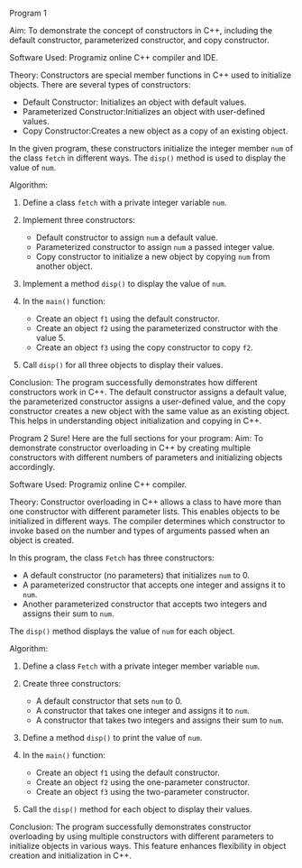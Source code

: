 Program 1

Aim:
To demonstrate the concept of constructors in C++, including the default constructor, parameterized constructor, and copy constructor.

Software Used:
Programiz online C++ compiler and IDE.

Theory:
Constructors are special member functions in C++ used to initialize objects. There are several types of constructors:

* Default Constructor: Initializes an object with default values.
* Parameterized Constructor:Initializes an object with user-defined values.
* Copy Constructor:Creates a new object as a copy of an existing object.

In the given program, these constructors initialize the integer member `num` of the class `fetch` in different ways. The `disp()` method is used to display the value of `num`.

Algorithm:

1. Define a class `fetch` with a private integer variable `num`.
2. Implement three constructors:

   * Default constructor to assign `num` a default value.
   * Parameterized constructor to assign `num` a passed integer value.
   * Copy constructor to initialize a new object by copying `num` from another object.
3. Implement a method `disp()` to display the value of `num`.
4. In the `main()` function:

   * Create an object `f1` using the default constructor.
   * Create an object `f2` using the parameterized constructor with the value 5.
   * Create an object `f3` using the copy constructor to copy `f2`.
5. Call `disp()` for all three objects to display their values.

Conclusion:
The program successfully demonstrates how different constructors work in C++. The default constructor assigns a default value, the parameterized constructor assigns a user-defined value, and the copy constructor creates a new object with the same value as an existing object. This helps in understanding object initialization and copying in C++.

Program 2
Sure! Here are the full sections for your program:
Aim:
To demonstrate constructor overloading in C++ by creating multiple constructors with different numbers of parameters and initializing objects accordingly.

Software Used:
Programiz online C++ compiler.

Theory:
Constructor overloading in C++ allows a class to have more than one constructor with different parameter lists. This enables objects to be initialized in different ways. The compiler determines which constructor to invoke based on the number and types of arguments passed when an object is created.

In this program, the class `Fetch` has three constructors:

* A default constructor (no parameters) that initializes `num` to 0.
* A parameterized constructor that accepts one integer and assigns it to `num`.
* Another parameterized constructor that accepts two integers and assigns their sum to `num`.

The `disp()` method displays the value of `num` for each object.

Algorithm:

1. Define a class `Fetch` with a private integer member variable `num`.
2. Create three constructors:

   * A default constructor that sets `num` to 0.
   * A constructor that takes one integer and assigns it to `num`.
   * A constructor that takes two integers and assigns their sum to `num`.
3. Define a method `disp()` to print the value of `num`.
4. In the `main()` function:

   * Create an object `f1` using the default constructor.
   * Create an object `f2` using the one-parameter constructor.
   * Create an object `f3` using the two-parameter constructor.
5. Call the `disp()` method for each object to display their values.

Conclusion:
The program successfully demonstrates constructor overloading by using multiple constructors with different parameters to initialize objects in various ways. This feature enhances flexibility in object creation and initialization in C++.



